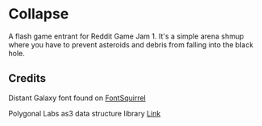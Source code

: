 # Collapse

A flash game entrant for Reddit Game Jam 1. It's a simple arena shmup
where you have to prevent asteroids and debris from falling into
the black hole.

## Credits

Distant Galaxy font found on [FontSquirrel](http://www.fontsquirrel.com/fonts/Distant-Galaxy)

Polygonal Labs as3 data structure library [Link](http://code.google.com/p/polygonal/wiki/DataStructures)